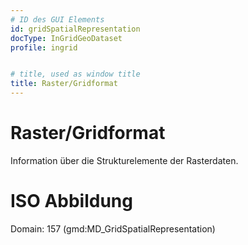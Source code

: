 ```yaml
---
# ID des GUI Elements
id: gridSpatialRepresentation
docType: InGridGeoDataset
profile: ingrid


# title, used as window title
title: Raster/Gridformat
---
```


# Raster/Gridformat

Information über die Strukturelemente der Rasterdaten.

# ISO Abbildung

Domain: 157 (gmd:MD_GridSpatialRepresentation)

